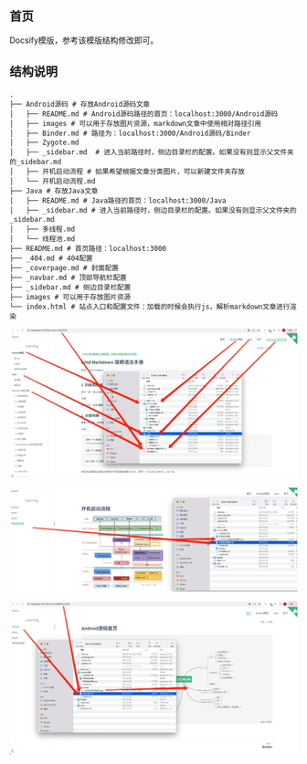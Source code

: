 ## 首页

Docsify模版，参考该模版结构修改即可。

## 结构说明

```shell
.
├── Android源码 # 存放Android源码文章
│   ├── README.md # Android源码路径的首页：localhost:3000/Android源码
│   ├── images # 可以用于存放图片资源，markdown文章中使用相对路径引用
│   ├── Binder.md # 路径为：localhost:3000/Android源码/Binder
│   ├── Zygote.md 
│   ├── _sidebar.md  # 进入当前路径时，侧边目录栏的配置。如果没有则显示父文件夹的_sidebar.md
│   ├── 开机启动流程 # 如果希望根据文章分类图片，可以新建文件夹存放
│   └── 开机启动流程.md
├── Java # 存放Java文章
│   ├── README.md # Java路径的首页：localhost:3000/Java
│   ├── _sidebar.md # 进入当前路径时，侧边目录栏的配置。如果没有则显示父文件夹的_sidebar.md
│   ├── 多线程.md
│   └── 线程池.md
├── README.md # 首页路径：localhost:3000
├── _404.md # 404配置
├── _coverpage.md # 封面配置
├── _navbar.md # 顶部导航栏配置
├── _sidebar.md # 侧边目录栏配置
├── images # 可以用于存放图片资源
└── index.html # 站点入口和配置文件：加载的时候会执行js，解析markdown文章进行渲染
```

![image01](images/image01.png)

![image01](images/image02.png)

![image01](images/image03.png)
